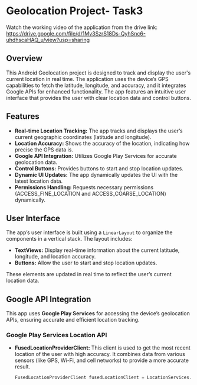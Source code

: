 # Geolocation Project- Task3

Watch the working video of the application from the drive link: https://drive.google.com/file/d/1Mv3SzrS18Ds-QyhSnc6-uhdhscaHAQ_u/view?usp=sharing

## Overview

This Android Geolocation project is designed to track and display the user's current location in real time. The application uses the device’s GPS capabilities to fetch the latitude, longitude, and accuracy, and it integrates Google APIs for enhanced functionality. The app features an intuitive user interface that provides the user with clear location data and control buttons.

## Features

- **Real-time Location Tracking:** The app tracks and displays the user’s current geographic coordinates (latitude and longitude).
- **Location Accuracy:** Shows the accuracy of the location, indicating how precise the GPS data is.
- **Google API Integration:** Utilizes Google Play Services for accurate geolocation data.
- **Control Buttons:** Provides buttons to start and stop location updates.
- **Dynamic UI Updates:** The app dynamically updates the UI with the latest location data.
- **Permissions Handling:** Requests necessary permissions (ACCESS_FINE_LOCATION and ACCESS_COARSE_LOCATION) dynamically.

## User Interface

The app’s user interface is built using a `LinearLayout` to organize the components in a vertical stack. The layout includes:

- **TextViews:** Display real-time information about the current latitude, longitude, and location accuracy.
- **Buttons:** Allow the user to start and stop location updates.

These elements are updated in real time to reflect the user’s current location data.

## Google API Integration

This app uses **Google Play Services** for accessing the device’s geolocation APIs, ensuring accurate and efficient location tracking.

### Google Play Services Location API

- **FusedLocationProviderClient:** This client is used to get the most recent location of the user with high accuracy. It combines data from various sensors (like GPS, Wi-Fi, and cell networks) to provide a more accurate result.

  ```java
  FusedLocationProviderClient fusedLocationClient = LocationServices.getFusedLocationProviderClient(this);
